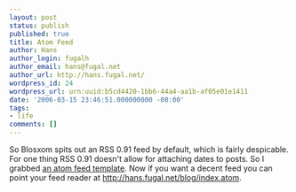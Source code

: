 ```yaml
---
layout: post
status: publish
published: true
title: Atom Feed
author: Hans
author_login: fugalh
author_email: hans@fugal.net
author_url: http://hans.fugal.net/
wordpress_id: 24
wordpress_url: urn:uuid:b5cd4420-1bb6-44a4-aa1b-af05e01e1411
date: '2006-03-15 23:46:51.000000000 -08:00'
tags:
- life
comments: []
---
```

<p>So Blosxom spits out an RSS 0.91 feed by default, which is fairly despicable.
For one thing RSS 0.91 doesn't allow for attaching dates to posts. So I grabbed
<a href="http://www.blosxom.com/plugins/syndication/atomfeed.htm">an atom feed
template</a>. Now if you
want a decent feed you can point your feed reader at
<a href="http://hans.fugal.net/blog/index.atom">http://hans.fugal.net/blog/index.atom</a>.</p>
